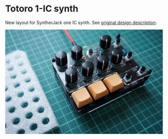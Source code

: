 # Totoro 1-IC synth
New layout for SyntherJack one IC synth. See [original design description](https://syntherjack.net/totoro-1-ic-simple-synth/).

![Totoro](/totoro.jpg)

